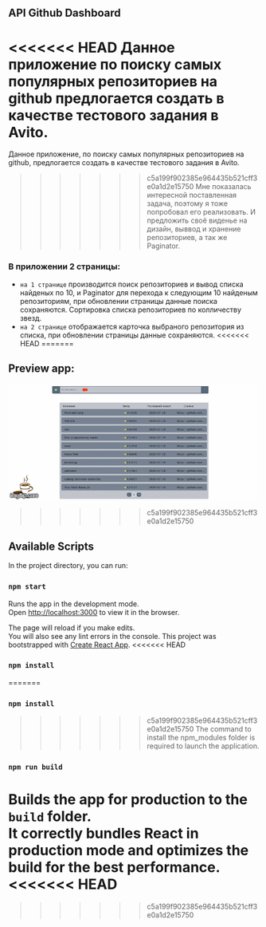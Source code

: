 ## API Github Dashboard
<<<<<<< HEAD
Данное приложение по поиску самых популярных репозиториев на github предлогается создать в качестве тестового задания в Avito.
=======
Данное приложение, по поиску самых популярных репозиториев на github, предлогается создать в качестве тестового задания в Avito.
>>>>>>> c5a199f902385e964435b521cff3e0a1d2e15750
Мне показалась интересной поставленная задача, поэтому я тоже попробовал его реализовать. И предложить своё виденье на дизайн, выввод и хранение репозиториев, а так же Paginator.
### В приложении 2 страницы:
* `на 1 странице` производится поиск репозиториев и вывод списка найденых по 10, и Paginator для перехода к следующим 10 найденым репозиториям, при обновлении страницы данные поиска сохраняются. Сортировка списка репозиториев по колличеству звезд.
* `на 2 странице` отображается карточка выбраного репозитория из списка, при обновлении страницы данные сохраняются.
<<<<<<< HEAD
=======
## Preview app:
![Иллюстрация к проекту](https://github.com/dedaMazai/github_parser/raw/master/Preview.gif)

>>>>>>> c5a199f902385e964435b521cff3e0a1d2e15750

## Available Scripts

In the project directory, you can run:

### `npm start`

Runs the app in the development mode.<br />
Open [http://localhost:3000](http://localhost:3000) to view it in the browser.

The page will reload if you make edits.<br />
You will also see any lint errors in the console.
This project was bootstrapped with [Create React App](https://github.com/facebook/create-react-app).
<<<<<<< HEAD


### `npm install`

=======


### `npm install`

>>>>>>> c5a199f902385e964435b521cff3e0a1d2e15750
The command to install the npm_modules folder is required to launch the application.

### `npm run build`

Builds the app for production to the `build` folder.<br />
It correctly bundles React in production mode and optimizes the build for the best performance.
<<<<<<< HEAD
=======

>>>>>>> c5a199f902385e964435b521cff3e0a1d2e15750
